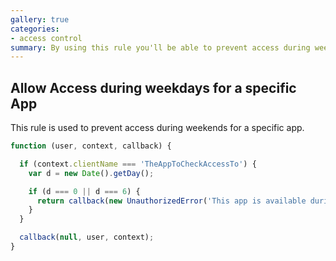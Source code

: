 ```yaml
---
gallery: true
categories:
- access control
summary: By using this rule you'll be able to prevent access during weekends.
---
```


## Allow Access during weekdays for a specific App

This rule is used to prevent access during weekends for a specific app.

```js
function (user, context, callback) {

  if (context.clientName === 'TheAppToCheckAccessTo') {
    var d = new Date().getDay();

    if (d === 0 || d === 6) {
      return callback(new UnauthorizedError('This app is available during the week'));
    }
  }

  callback(null, user, context);
}
```
